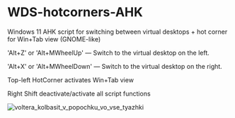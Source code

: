 # WDS-hotcorners-AHK
Windows 11 AHK script for switching between virtual desktops + hot corner for Win+Tab view (GNOME-like)


'Alt+Z' or 'Alt+MWheelUp' — Switch to the virtual desktop on the left.

'Alt+X' or 'Alt+MWheelDown' — Switch to the virtual desktop on the right.

Top-left HotCorner activates Win+Tab view

Right Shift deactivate/activate all script functions

![voltera_kolbasit_v_popochku_vo_vse_tyazhki](https://github.com/Duletun/WinDeskSwitcher-hotcorners-AHK/assets/76465730/871f954a-3f5b-4280-ab77-a2ecdde49534)
